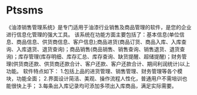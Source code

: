 # Ptssms
 《油漆销售管理系统》是专门适用于油漆行业销售及商品管理的软件，是您的企业进行信息化管理的强大工具。     该系统在功能方面主要包括了：基本信息(单位信息、商品信息、供货商信息、客户信息);商品进货(商品订货、商品入库、入库查询、入库退货、退货查询)；商品销售(商品销售、销售查询、销售退货、退货查询)；库存管理(库存明细、库存汇总、库存查询、缺货提醒、超储提醒)；财务管理(供货商还款、供货商还款合计、客户还款、客户还款合计、期间利润统计)以上功能。     软件特点如下：     1.包括上品的进货管理、销售管理、财务管理等各个模块，功能全面；     2.界面设计简洁、美观、操作流程人性化，普通用户不需培训也能很快上手；      3.每条出入库记录均可添加多项出入库商品，满足实际需要。
